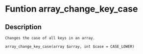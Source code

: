 # Funtion array_change_key_case

## Description
```
Changes the case of all keys in an array.

array_change_key_case(array $array, int $case = CASE_LOWER)
```